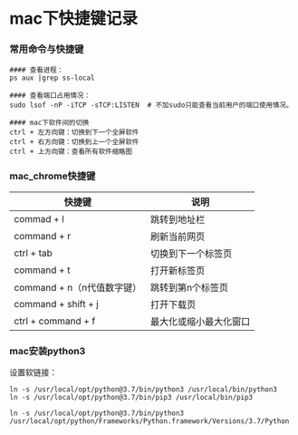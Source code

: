 # mac下快捷键记录

### 常用命令与快捷键
```shell
#### 查看进程：
ps aux |grep ss-local

#### 查看端口占用情况：
sudo lsof -nP -iTCP -sTCP:LISTEN  # 不加sudo只能查看当前用户的端口使用情况。

#### mac下软件间的切换
ctrl + 左方向键：切换到下一个全屏软件
ctrl + 右方向键：切换到上一个全屏软件
ctrl + 上方向键：查看所有软件缩略图

```


### mac_chrome快捷键

| 快捷键                     | 说明                   |
| -------------------------- | ---------------------- |
| commad + l                 | 跳转到地址栏           |
| command + r                | 刷新当前网页           |
| ctrl + tab                 | 切换到下一个标签页     |
| command + t                | 打开新标签页           |
| command + n（n代值数字键） | 跳转到第n个标签页      |
| command + shift + j        | 打开下载页             |
| ctrl + command + f         | 最大化或缩小最大化窗口 |

### mac安装python3
设置软链接：
```shell
ln -s /usr/local/opt/python@3.7/bin/python3 /usr/local/bin/python3
ln -s /usr/local/opt/python@3.7/bin/pip3 /usr/local/bin/pip3

ln -s /usr/local/opt/python@3.7/bin/python3 /usr/local/opt/python/Frameworks/Python.framework/Versions/3.7/Python

```
